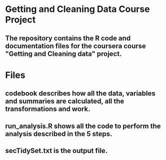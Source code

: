 # Getting and Cleaning Data Course Project
## The repository contains the R code and documentation files for the coursera course "Getting and Cleaning data" project.

# Files
## codebook describes how all the data, variables and summaries are calculated, all the transformations and work.

## run_analysis.R shows all the code to perform the analysis described in the 5 steps.

## secTidySet.txt is the output file.
